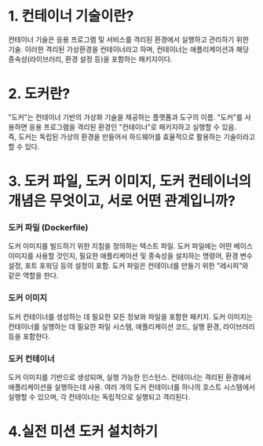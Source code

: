 # 1. 컨테이너 기술이란?
컨테이너 기술은 응용 프로그램 및 서비스를 격리된 환경에서 실행하고 관리하기 위한 기술. 
이러한 격리된 가상환경을 컨테이너라고 하며, 컨테이너는 애플리케이션과 해당 종속성(라이브러리, 환경 설정 등)을 포함하는 패키지이다.


# 2. 도커란?
"도커"는 컨테이너 기반의 가상화 기술을 제공하는 플랫폼과 도구의 이름. 
"도커"를 사용하면 응용 프로그램을 격리된 환경인 "컨테이너"로 패키지하고 실행할 수 있음.  
즉, 도커는 독립된 가상의 환경을 만들어서 하드웨어를 효율적으로 활용하는 기술이라고 할 수 있다.


# 3. 도커 파일, 도커 이미지, 도커 컨테이너의 개념은 무엇이고, 서로 어떤 관계입니까?

### 도커 파일 (Dockerfile)
도커 이미지를 빌드하기 위한 지침을 정의하는 텍스트 파일.
도커 파일에는 어떤 베이스 이미지를 사용할 것인지, 필요한 애플리케이션 및 종속성을 설치하는 명령어, 환경 변수 설정, 포트 포워딩 등의 설정이 포함.
도커 파일은 컨테이너를 만들기 위한 "레시피"와 같은 역할을 한다.


### 도커 이미지
도커 컨테이너를 생성하는 데 필요한 모든 정보와 파일을 포함한 패키지.
도커 이미지는 컨테이너를 실행하는 데 필요한 파일 시스템, 애플리케이션 코드, 실행 환경, 라이브러리 등을 포함한다.


### 도커 컨테이너
도커 이미지를 기반으로 생성되며, 실행 가능한 인스턴스.
컨테이너는 격리된 환경에서 애플리케이션을 실행하는데 사용.
여러 개의 도커 컨테이너를 하나의 호스트 시스템에서 실행할 수 있으며, 각 컨테이너는 독립적으로 실행되고 격리된다.


# 4.실전 미션 도커 설치하기
